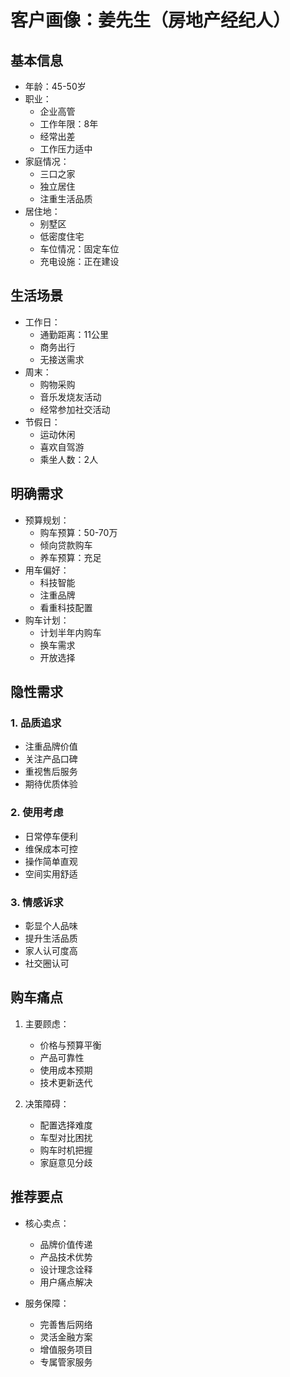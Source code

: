 # 客户画像：姜先生（房地产经纪人）

## 基本信息
- 年龄：45-50岁
- 职业：
  - 企业高管
  - 工作年限：8年
  - 经常出差
  - 工作压力适中
- 家庭情况：
  - 三口之家
  - 独立居住
  - 注重生活品质
- 居住地：
  - 别墅区
  - 低密度住宅
  - 车位情况：固定车位
  - 充电设施：正在建设

## 生活场景
- 工作日：
  - 通勤距离：11公里
  - 商务出行
  - 无接送需求
- 周末：
  - 购物采购
  - 音乐发烧友活动
  - 经常参加社交活动
- 节假日：
  - 运动休闲
  - 喜欢自驾游
  - 乘坐人数：2人

## 明确需求
- 预算规划：
  - 购车预算：50-70万
  - 倾向贷款购车
  - 养车预算：充足
- 用车偏好：
  - 科技智能
  - 注重品牌
  - 看重科技配置
- 购车计划：
  - 计划半年内购车
  - 换车需求
  - 开放选择

## 隐性需求
### 1. 品质追求
- 注重品牌价值
- 关注产品口碑
- 重视售后服务
- 期待优质体验

### 2. 使用考虑
- 日常停车便利
- 维保成本可控
- 操作简单直观
- 空间实用舒适

### 3. 情感诉求
- 彰显个人品味
- 提升生活品质
- 家人认可度高
- 社交圈认可

## 购车痛点
1. 主要顾虑：
   - 价格与预算平衡
   - 产品可靠性
   - 使用成本预期
   - 技术更新迭代

2. 决策障碍：
   - 配置选择难度
   - 车型对比困扰
   - 购车时机把握
   - 家庭意见分歧

## 推荐要点
- 核心卖点：
  - 品牌价值传递
  - 产品技术优势
  - 设计理念诠释
  - 用户痛点解决

- 服务保障：
  - 完善售后网络
  - 灵活金融方案
  - 增值服务项目
  - 专属管家服务